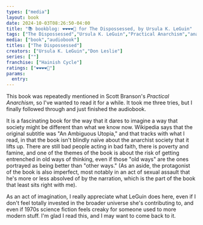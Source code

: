 ```yaml
---
types: ["media"]
layout: book
date: 2024-10-03T08:26:50-04:00
title: "📚 bookblog: ❤️❤️❤️❤️🖤 for The Dispossessed, by Ursula K. LeGuin"
tags: ["The Dispossessed","Ursula K. LeGuin","Practical Anarchism","anarchism","Scott Branson"]
media: ["book","audiobook"]
titles: ["The Dispossessed"]
creators: ["Ursula K. LeGuin","Don Leslie"]
series: [""]
franchise: ["Hainish Cycle"]
ratings: ["❤️❤️❤️❤️🖤"]
params:
  entry:
---
```


This book was repeatedly mentioned in Scott Branson's *Practical Anarchism*, so I've wanted to read it for a while. It took me three tries, but I finally followed through and just finished the audiobook.

It is a fascinating book for the way that it dares to imagine a way that society might be different than what we know now. Wikipedia says that the original subtitle was "An Ambiguous Utopia," and that tracks with what I read, in that the book isn't blindly naïve about the anarchist society that it lifts up. There are still bad people acting in bad faith, there is poverty and famine, and one of the themes of the book is about the risk of getting entrenched in old ways of thinking, even if those "old ways" are the ones portrayed as being better than "other ways." (As an aside, the protagonist of the book is also imperfect, most notably in an act of sexual assault that he's more or less absolved of by the narration, which is the part of the book that least sits right with me).

As an act of imagination, I really appreciate what LeGuin does here, even if I don't feel totally invested in the broader universe she's contributing to, and even if 1970s science fiction feels creaky for someone used to more modern stuff. I'm glad I read this, and I may want to come back to it.
